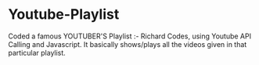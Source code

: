 # Youtube-Playlist
Coded a famous YOUTUBER'S Playlist :- Richard Codes, using Youtube API Calling and Javascript. It basically shows/plays all the videos given in that particular playlist.
